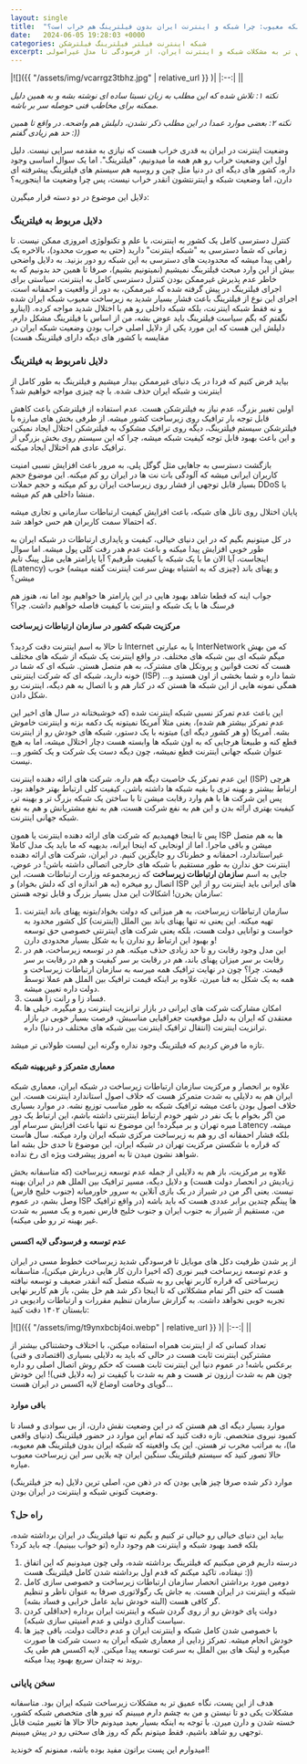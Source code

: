 ```yaml
---
layout: single
title:  "داستان یک شبکه معیوب: چرا شبکه و اینترنت ایران بدون فیلترینگ هم خراب است؟"
date:   2024-06-05 19:28:03 +0000
categories: شبکه اینترنت فیلتر فیلترینگ فیلترشکن
excerpt: نگاهی عمیق تر به مشکلات شبکه و اینترنت ایران، از فرسودگی تا مدل غیراصولی
---
```

|![]({{ "/assets/img/vcarrgz3tbhz.jpg" | relative_url }} )|
|:--:|
||

  

_نکته ۱: تلاش شده که این مطلب به زبان نسبتا ساده ای نوشته بشه و به همین دلیل ممکنه برای مخاطب فنی حوصله سر بر باشه._

_نکته ۲: بعضی موارد عمدا در این مطلب ذکر نشدن، دلیلش هم واضحه. در واقع تا همین حد هم زیادی گفتم :))_

وضعیت اینترنت در ایران به قدری خراب هست که نیازی به مقدمه سرایی نیست. دلیل اول این وضعیت خراب رو هم همه ما میدونیم، "فیلترینگ". اما یک سوال اساسی وجود داره، کشور های دیگه ای در دنیا مثل چین و روسیه هم سیستم های فیلترینگ پیشرفته ای دارن، اما وضعیت شبکه و اینترنتشون انقدر خراب نیست، پس چرا وضعیت ما اینجوریه؟

دلایل این موضوع در دو دسته قرار میگیرن:

### دلایل مربوط به فیلترینگ

کنترل دسترسی کامل یک کشور به اینترنت، با علم و تکنولوژی امروزی ممکن نیست. تا زمانی که شما دسترسی به "شبکه اینترنت" دارید (حتی به صورت محدود)، بالاخره یک راهی پیدا میشه که محدودیت های دسترسی به این شبکه رو دور بزنید. به دلایل واضحی بیش از این وارد مبحث فیلترینگ نمیشیم (نمیتونیم بشیم)، صرفا تا همین حد بدونیم که به خاطر عدم پذیرش غیرممکن بودن کنترل دسترسی کامل به اینترنت، سیاستی برای اجرای فیلترینگ در پیش گرفته شده که غیرممکن، به دور از واقعیت و احمقانه است. اجرای این نوع از فیلترینگ باعث فشار بسیار شدید به زیرساخت معیوب شبکه ایران شده و نه فقط شبکه اینترنت، بلکه شبکه داخلی رو هم با اختلال شدید مواجه کرده. (اینارو نگفتم که بگم سیاست فیلترینگ باید عوض بشه، من از اساس با فیلترینگ مشکل دارم. دلیلش این هست که این مورد یکی از دلایل اصلی خراب بودن وضعیت شبکه ایران در مقایسه با کشور های دیگه دارای فیلترینگ هست)

### دلایل نامربوط به فیلترینگ

بیاید فرض کنیم که فردا در یک دنیای غیرممکن بیدار میشیم و فیلترینگ به طور کامل از اینترنت و شبکه ایران حذف شده. با چه چیزی مواجه خواهیم شد؟

اولین تغییر بزرگ، عدم نیاز به فیلترشکن هست. عدم استفاده از فیلترشکن باعث کاهش قابل توجه بار ترافیک روی زیرساخت کشور میشه. از طرفی بخش های مبارزه با فیلترشکن سیستم فیلترینگ، دیگه روی ترافیک مشکوک به فیلترشکن اختلال ایجاد نمیکنن و این باعث بهبود قابل توجه کیفیت شبکه میشه، چرا که این سیستم روی بخش بزرگی از ترافیک عادی هم اختلال ایجاد میکنه.

بازگشت دسترسی به جاهایی مثل گوگل پلی، به مرور باعث افزایش نسبی امنیت کاربران ایرانی میشه که آلودگی بات نت ها در ایران رو کم میکنه. این موضوع حجم بسیار قابل توجهی از فشار روی زیرساخت ایران رو کم میکنه و حجم حملات DDoS با منشا داخلی هم کم میشه.

پایان اختلال روی تانل های شبکه، باعث افزایش کیفیت ارتباطات سازمانی و تجاری میشه که احتمالا سمت کاربران هم حس خواهد شد.

در کل میتونیم بگیم که در این دنیای خیالی، کیفیت و پایداری ارتباطات در شبکه ایران به طور خوبی افزایش پیدا میکنه و باعث عدم هدر رفت کلی پول میشه. اما سوال اینجاست، آیا الان ما با یک شبکه با کیفیت طرفیم؟ آیا پارامتر هایی مثل پینگ تایم (Latency) و پهنای باند (چیزی که به اشتباه بهش سرعت اینترنت گفته میشه) خوب میشن؟

جواب اینه که قطعا شاهد بهبود هایی در این پارامتر ها خواهیم بود اما نه، هنوز هم فرسنگ ها با یک شبکه و اینترنت با کیفیت فاصله خواهیم داشت. چرا؟

#### مرکزیت شبکه کشور در سازمان ارتباطات زیرساخت

تا حالا به اسم اینترنت دقت کردید؟ Internet یا به عبارتی InterNetwork که من بهش میگم شبکه ای بین شبکه های مختلف. در واقع اینترنت یک شبکه از شبکه های مختلف هست که تحت قوانین و پروتکل های مشترک، به هم متصل هستن. شبکه ای که شما در خونه دارید، شبکه ای که شرکت اینترنتی (ISP) شما داره و شما بخشی از اون هستید و... همگی نمونه هایی از این شبکه ها هستن که در کنار هم و با اتصال به هم دیگه، اینترنت رو شکل دادن.

این باعث عدم تمرکز نسبی شبکه اینترنت شده (که خوشبختانه در سال های اخیر این عدم تمرکز بیشتر هم شده)، یعنی مثلا آمریکا نمیتونه یک دکمه بزنه و اینترنت خاموش بشه. آمریکا (و هر کشور دیگه ای) میتونه با یک دستور، شبکه های خودش رو از اینترنت قطع کنه و طبیعتا هرجایی که به اون شبکه ها وابسته هست دچار اختلال میشه، اما به هیچ عنوان شبکه جهانی اینترنت قطع نمیشه، چون دیگه دست یک شرکت و یک کشور و... نیست.

این عدم تمرکز یک خاصیت دیگه هم داره. شرکت های ارائه دهنده اینترنت (ISP) هرچی ارتباط بیشتر و بهینه تری با بقیه شبکه ها داشته باشن، کیفیت کلی ارتباط بهتر خواهد بود. پس این شرکت ها با هم وارد رقابت میشن تا با ساختن یک شبکه بزرگ تر و بهینه تر، کیفیت بهتری ارائه بدن و این هم به نفع شرکت هست، هم به نفع مشتریانش و هم به نفع شبکه جهانی اینترنت.

پس تا اینجا فهمیدیم که شرکت های ارائه دهنده اینترنت یا همون ISP ها به هم متصل میشن و باقی ماجرا. اما از اونجایی که اینجا ایرانه، بدیهیه که ما باید یک مدل کاملا غیراستاندارد، احمقانه و خطرناک رو جایگزین کنیم. در ایران، شرکت های ارائه دهنده اینترنت حق ندارن به طور مستقیم با شبکه های خارجی اتصالی داشته باشن! در عوض، جایی به اسم **سازمان ارتباطات زیرساخت** که زیرمجموعه وزارت ارتباطات هست، این اتصال رو میخره (به هر اندازه ای که دلش بخواد) و ISP های ایرانی باید اینترنت رو از این سازمان بخرن! اشکالات این مدل بسیار بزرگ و قابل توجه هستن:

1. سازمان ارتباطات زیرساخت، به هر میزانی که دولت بخواد/بتونه پهنای باند اینترنت تهیه میکنه. این یعنی نه تنها پهنای باند بین الملل (اینترنت) کل کشور محدود به خواست و توانایی دولت هست، بلکه یعنی شرکت های اینترنتی خصوصی حق توسعه و بهبود این ارتباط رو ندارن یا به شکل بسیار محدودی دارن!
2. این مدل وجود رقابت رو تا حد زیادی حذف میکنه. هم در توسعه زیرساخت، هم در رقابت بر سر میزان پهنای باند، هم در رقابت بر سر کیفیت و هم در رقابت بر سر قیمت. چرا؟ چون در نهایت ترافیک همه میرسه به سازمان ارتباطات زیرساخت و همه به یک شکل به فنا میرن، علاوه بر اینکه قیمت ترافیک بین الملل هم عملا توسط دولت داره تعیین میشه.
3. فساد زا و رانت زا هست.
4. امکان مشارکت شرکت های ایرانی در بازار ترانزیت اینترنت رو میگیره. خیلی ها معتقدن که ایران به دلیل موقعیت جغرافیایی مناسبش، فرصت بسیار خوبی در بازار ترانزیت اینترنت (انتقال ترافیک اینترنت بین شبکه های مختلف در دنیا) داره.

تازه ما فرض کردیم که فیلترینگ وجود نداره وگرنه این لیست طولانی تر میشد.

#### معماری متمرکز و غیربهینه شبکه

علاوه بر انحصار و مرکزیت سازمان ارتباطات زیرساخت در شبکه ایران، معماری شبکه ایران هم به دلایلی به شدت متمرکز هست که خلاف اصول استاندارد اینترنت هست. این خلاف اصول بودن باعث میشه ترافیک شبکه به طور مناسب توزیع نشه. در موارد بسیاری من اگر بخوام با یک نفر در شهر خودم ارتباط اینترنتی داشته باشم، این ارتباط یک دور میره تهران و بر میگرده! این موضوع نه تنها باعث افزایش سرسام آور Latency میشه، بلکه فشار احمقانه ای رو هم به زیرساخت مرکزی شبکه ایران وارد میکنه. سال هاست که قراره با شکستن مرکزیت تهران در شبکه ایران، این موضوع تا حدی حل بشه اما شواهد نشون میدن تا به امروز پیشرفت ویژه ای رخ نداده.

علاوه بر مرکزیت، باز هم به دلایلی از جمله عدم توسعه زیرساخت (که متاسفانه بخش زیادیش در انحصار دولت هست) و دلایل دیگه، مسیر ترافیک بین الملل هم در ایران بهینه نیست. یعنی اگر من در شیراز در یک بازی آنلاین به سرور خاورمیانه (جنوب خلیج فارس) وصل بشم، در عموم ISP ها پینگم چندین برابر عددی هست که باید باشه (در واقع ترافیک من، مستقیم از شیراز به جنوب ایران و جنوب خلیج فارس نمیره و یک مسیر به شدت غیر بهینه تر رو طی میکنه).

#### عدم توسعه و فرسودگی لایه اکسس

از پر شدن ظرفیت دکل های موبایل تا فرسودگی شدید زیرساخت خطوط مسی در ایران و عدم توسعه زیرساخت فیبر نوری (که اخیرا دارن کار هایی دربارش میکنن)، متاسفانه زیرساختی که قراره کاربر نهایی رو به شبکه متصل کنه انقدر ضعیف و توسعه نیافته هست که حتی اگر تمام مشکلاتی که تا اینجا ذکر شد هم حل بشن، باز هم کاربر نهایی تجربه خوبی نخواهد داشت. به گزارش سازمان تنظیم مقررات و ارتباطات رادیویی در تابستان ۱۴۰۲ دقت کنید:

|![]({{ "/assets/img/t9ynxbcbj4oi.webp" | relative_url }} )|
|:--:|
||

تعداد کسانی که از اینترنت همراه استفاده میکنن، با اختلاف وحشتناکی بیشتر از مشترکین اینترنت ثابت هست در حالی که باید به دلایلی بسیاری (اقتصادی و فنی) برعکس باشه! در عموم دنیا این اینترنت ثابت هست که حکم روش اتصال اصلی رو داره چون هم به شدت ارزون تر هست و هم به شدت با کیفیت تر (به دلایل فنی)! این خودش گویای وخامت اوضاع لایه اکسس در ایران هست...

#### باقی موارد

موارد بسیار دیگه ای هم هستن که در این وضعیت نقش دارن، از بی سوادی و فساد تا کمبود نیروی متخصص. تازه دقت کنید که تمام این موارد در حضور فیلترینگ (دنیای واقعی ما)، به مراتب مخرب تر هستن. این یک واقعیته که شبکه ایران بدون فیلترینگ هم معیوبه، حالا تصور کنید که سیستم فیلترینگ سنگین ایران چه بلایی سر این زیرساخت معیوب میاره.

موارد ذکر شده صرفا چیز هایی بودن که در ذهن من، اصلی ترین دلایل (به جز فیلترینگ) وضعیت کنونی شبکه و اینترنت در ایران بودن.

### راه حل؟

بیاید این دنیای خیالی رو خیالی تر کنیم و بگیم نه تنها فیلترینگ در ایران برداشته شده، بلکه قصد بهبود شبکه و اینترنت هم وجود داره (تو خواب ببینیم). چه باید کرد؟

1. درسته داریم فرض میکنیم که فیلترینگ برداشته شده، ولی چون میدونیم که این اتفاق نیفتاده، تاکید میکنم که قدم اول برداشته شدن کامل فیلترینگ هست :))
2. دومین مورد برداشتن انحصار سازمان ارتباطات زیرساخت و خصوصی سازی کامل شبکه و اینترنت در ایران هست. به جاش یک رگولاتوری صرفا به عنوان ناظر و تنظیم گر کافی هست (البته خودش نباید عامل خرابی و فساد بشه).
3. دولت پای خودش رو از روی گردن شبکه و اینترنت ایران برداره (حداقلی کردن سیاست گذاری دولتی و عدم امنیتی سازی شبکه).
4. با خصوصی شدن کامل شبکه و اینترنت ایران و عدم دخالت دولت، باقی چیز ها خودش انجام میشه. تمرکز زدایی از معماری شبکه ایران به دست شرکت ها صورت میگیره و لینک های بین الملل به سرعت توسعه پیدا میکنن. لایه اکسس هم طی یک روند نه چندان سریع بهبود پیدا میکنه.

### سخن پایانی

هدف از این پست، نگاه عمیق تر به مشکلات زیرساخت شبکه ایران بود. متاسفانه مشکلات یکی دو تا نیستن و من به چشم دارم میبینم که نیرو های متخصص شبکه کشور، خسته شدن و دارن میرن. با توجه به اینکه بسیار بعید میدونم حالا حالا ها تغییر مثبت قابل توجهی رو شاهد باشیم، فقط میتونم بگم که روز های سختی رو در پیش میبینم.

امیدوارم این پست براتون مفید بوده باشه، ممنونم که خوندید!